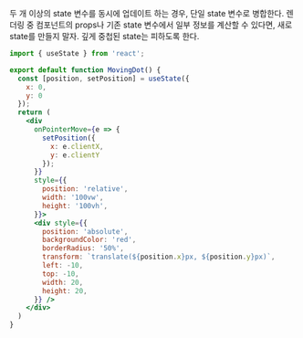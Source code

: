 두 개 이상의 state 변수를 동시에 업데이트 하는 경우, 단일 state 변수로 병합한다.
렌더링 중 컴포넌트의 props나 기존 state 변수에서 일부 정보를 계산할 수 있다면, 새로 state를 만들지 말자.
깊게 중첩된 state는 피하도록 한다.
```jsx
import { useState } from 'react';

export default function MovingDot() {
  const [position, setPosition] = useState({
    x: 0,
    y: 0
  });
  return (
    <div
      onPointerMove={e => {
        setPosition({
          x: e.clientX,
          y: e.clientY
        });
      }}
      style={{
        position: 'relative',
        width: '100vw',
        height: '100vh',
      }}>
      <div style={{
        position: 'absolute',
        backgroundColor: 'red',
        borderRadius: '50%',
        transform: `translate(${position.x}px, ${position.y}px)`,
        left: -10,
        top: -10,
        width: 20,
        height: 20,
      }} />
    </div>
  )
}
```
